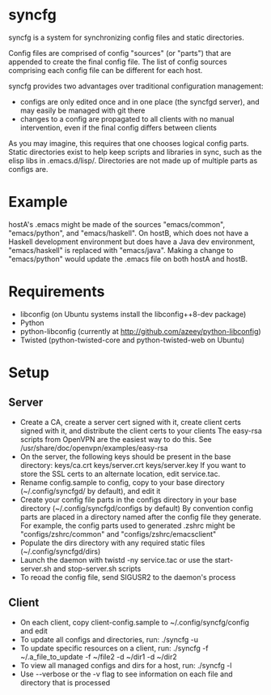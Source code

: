 syncfg
======
syncfg is a system for synchronizing config files and static directories.

Config files are comprised of config "sources" (or "parts") that are appended to create the final config file. The list of config sources comprising each config file can be different for each host.

syncfg provides two advantages over traditional configuration management:
- configs are only edited once and in one place (the syncfgd server), and may easily be managed with git there
- changes to a config are propagated to all clients with no manual intervention, even if the final config differs between clients

As you may imagine, this requires that one chooses logical config parts. Static directories exist to help keep scripts and libraries in sync, such as the elisp libs in .emacs.d/lisp/. Directories are not made up of multiple parts as configs are.

Example
=======
hostA's .emacs might be made of the sources "emacs/common", "emacs/python", and "emacs/haskell". On hostB, which does not have a Haskell development environment but does have a Java dev environment, "emacs/haskell" is replaced with "emacs/java". Making a change to "emacs/python" would update the .emacs file on both hostA and hostB.

Requirements
============
- libconfig (on Ubuntu systems install the libconfig++8-dev package)
- Python
- python-libconfig (currently at http://github.com/azeey/python-libconfig)
- Twisted (python-twisted-core and python-twisted-web on Ubuntu)

Setup
=====
Server
------
- Create a CA, create a server cert signed with it, create client certs signed with it, and distribute the client certs to your clients
  The easy-rsa scripts from OpenVPN are the easiest way to do this. See /usr/share/doc/openvpn/examples/easy-rsa
- On the server, the following keys should be present in the base directory:
  keys/ca.crt
  keys/server.crt
  keys/server.key
  If you want to store the SSL certs to an alternate location, edit service.tac.
- Rename config.sample to config, copy to your base directory (~/.config/syncfgd/ by default), and edit it
- Create your config file parts in the configs directory in your base directory (~/.config/syncfgd/configs by default)
  By convention config parts are placed in a directory named after the config file they generate.
  For example, the config parts used to generated .zshrc might be "configs/zshrc/common" and "configs/zshrc/emacsclient"
- Populate the dirs directory with any required static files (~/.config/syncfgd/dirs)
- Launch the daemon with twistd -ny service.tac or use the start-server.sh and stop-server.sh scripts
- To reoad the config file, send SIGUSR2 to the daemon's process

Client
------
- On each client, copy client-config.sample to ~/.config/syncfg/config and edit
- To update all configs and directories, run: ./syncfg -u
- To update specific resources on a client, run: ./syncfg -f ~/.a_file_to_update -f ~/file2 -d ~/dir1 -d ~/dir2
- To view all managed configs and dirs for a host, run: ./syncfg -l
- Use --verbose or the -v flag to see information on each file and directory that is processed
